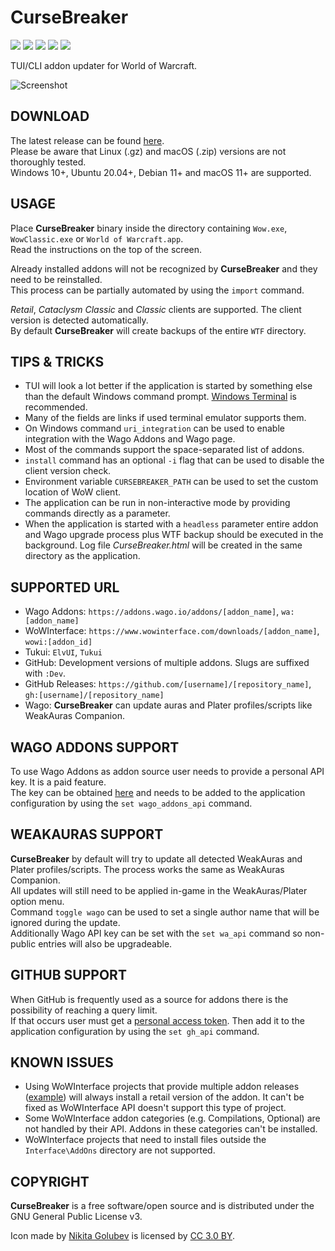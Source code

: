 # CurseBreaker

[<img src="https://img.shields.io/github/release/AcidWeb/CurseBreaker">](https://github.com/AcidWeb/CurseBreaker/releases/latest) [<img src="https://img.shields.io/github/downloads/AcidWeb/CurseBreaker/latest/total">](https://github.com/AcidWeb/CurseBreaker/releases/latest) [<img src="https://img.shields.io/github/downloads/AcidWeb/CurseBreaker/total">](https://github.com/AcidWeb/CurseBreaker/releases/latest) [<img src="https://img.shields.io/github/actions/workflow/status/AcidWeb/CurseBreaker/build.yml">](https://github.com/AcidWeb/CurseBreaker/actions) [<img src="https://img.shields.io/discord/362155557488164874?logo=discord">](https://discord.gg/G2SXFGb)

TUI/CLI addon updater for World of Warcraft.

![Screenshot](https://i.imgur.com/XI7vORk.png)

## DOWNLOAD
The latest release can be found [here](https://github.com/AcidWeb/CurseBreaker/releases/latest).\
Please be aware that Linux (.gz) and macOS (.zip) versions are not thoroughly tested.\
Windows 10+, Ubuntu 20.04+, Debian 11+ and macOS 11+ are supported.

## USAGE
Place **CurseBreaker** binary inside the directory containing `Wow.exe`, `WowClassic.exe` or `World of Warcraft.app`.\
Read the instructions on the top of the screen.

Already installed addons will not be recognized by **CurseBreaker** and they need to be reinstalled.\
This process can be partially automated by using the `import` command.

_Retail_, _Cataclysm Classic_ and _Classic_ clients are supported. The client version is detected automatically.\
By default **CurseBreaker** will create backups of the entire `WTF` directory.

## TIPS & TRICKS
- TUI will look a lot better if the application is started by something else than the default Windows command prompt. [Windows Terminal](https://aka.ms/terminal) is recommended.
- Many of the fields are links if used terminal emulator supports them. 
- On Windows command `uri_integration` can be used to enable integration with the Wago Addons and Wago page.
- Most of the commands support the space-separated list of addons.
- `install` command has an optional `-i` flag that can be used to disable the client version check.
- Environment variable `CURSEBREAKER_PATH` can be used to set the custom location of WoW client.
- The application can be run in non-interactive mode by providing commands directly as a parameter.
- When the application is started with a `headless` parameter entire addon and Wago upgrade process plus WTF backup should be executed in the background. Log file _CurseBreaker.html_ will be created in the same directory as the application.

## SUPPORTED URL
- Wago Addons: `https://addons.wago.io/addons/[addon_name]`, `wa:[addon_name]`
- WoWInterface: `https://www.wowinterface.com/downloads/[addon_name]`, `wowi:[addon_id]`
- Tukui: `ElvUI`, `Tukui`
- GitHub: Development versions of multiple addons. Slugs are suffixed with `:Dev`.
- GitHub Releases: `https://github.com/[username]/[repository_name]`, `gh:[username]/[repository_name]`
- Wago: **CurseBreaker** can update auras and Plater profiles/scripts like WeakAuras Companion.

## WAGO ADDONS SUPPORT
To use Wago Addons as addon source user needs to provide a personal API key. It is a paid feature.\
The key can be obtained [here](https://addons.wago.io/patreon) and needs to be added to the application configuration by using the `set wago_addons_api` command.

## WEAKAURAS SUPPORT
**CurseBreaker** by default will try to update all detected WeakAuras and Plater profiles/scripts. The process works the same as WeakAuras Companion.\
All updates will still need to be applied in-game in the WeakAuras/Plater option menu.\
Command `toggle wago` can be used to set a single author name that will be ignored during the update.\
Additionally Wago API key can be set with the `set wa_api` command so non-public entries will also be upgradeable.

## GITHUB SUPPORT
When GitHub is frequently used as a source for addons there is the possibility of reaching a query limit.\
If that occurs user must get a [personal access token](https://docs.github.com/en/authentication/keeping-your-account-and-data-secure/creating-a-personal-access-token). Then add it to the application configuration by using the `set gh_api` command.

## KNOWN ISSUES
- Using WoWInterface projects that provide multiple addon releases ([example](https://www.wowinterface.com/downloads/info5086-BigWigsBossmods)) will always install a retail version of the addon. It can't be fixed as WoWInterface API doesn't support this type of project.
- Some WoWInterface addon categories (e.g. Compilations, Optional) are not handled by their API. Addons in these categories can't be installed.
- WoWInterface projects that need to install files outside the `Interface\AddOns` directory are not supported.

## COPYRIGHT
**CurseBreaker** is a free software/open source and is distributed under the GNU General Public License v3.

Icon made by [Nikita Golubev](https://www.flaticon.com/authors/nikita-golubev) is licensed by [CC 3.0 BY](http://creativecommons.org/licenses/by/3.0/).
